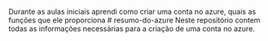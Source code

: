 Durante as aulas iniciais aprendi como criar uma conta no azure, quais as funções que ele proporciona # resumo-do-azure
Neste repositório contem todas as informações necessárias para a criação de uma conta no azure.
